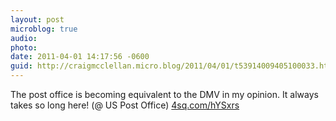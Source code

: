 ```yaml
---
layout: post
microblog: true
audio: 
photo: 
date: 2011-04-01 14:17:56 -0600
guid: http://craigmcclellan.micro.blog/2011/04/01/t53914009405100033.html
---
```

The post office is becoming equivalent to the DMV in my opinion. It always takes so long here! (@ US Post Office) [4sq.com/hYSxrs](http://4sq.com/hYSxrs)
